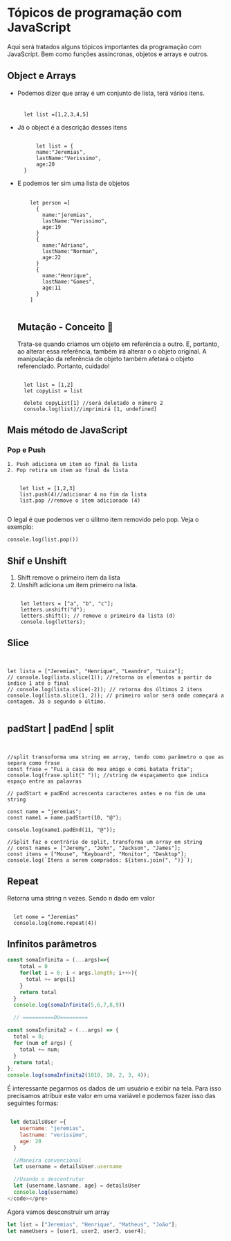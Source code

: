# Tópicos de programação com JavaScript

Aqui será tratados alguns tópicos importantes da programação com JavaScript. Bem como funções assíncronas, objetos e arrays e outros.

## Object e Arrays

- Podemos dizer que array é um conjunto de lista, terá vários itens.
  <pre><code>
    let list =[1,2,3,4,5]
  </code></pre>
- Já o object é a descrição desses itens
  <pre><code>
        let list = {
        name:"Jeremias",
        lastName:"Verissimo",
        age:20
    }
  </code></pre>

* E podemos ter sim uma lista de objetos

  <pre>
    <code>
      let person =[
        {
          name:"jeremias",
          lastName:"Verissimo",
          age:19
        }
        {
          name:"Adriano",
          lastName:"Norman",
          age:22
        }
        {
          name:"Henrique",
          lastName:"Gomes",
          age:11
        }
      ]
      </code>
  </pre>

  ## Mutação - Conceito 🧟

  Trata-se quando criamos um objeto em referência a outro. E, portanto, ao alterar essa referência, também irá alterar o o objeto original. A manipulação da referência de objeto também afetará o objeto referenciado. Portanto, cuidado!

  <pre><code>
    let list = [1,2]
    let copyList = list
  
    delete copyList[1] //será deletado o número 2
    console.log(list)//imprimirá [1, undefined]
  </code></pre>

## Mais método de JavaScript

### Pop e Push

    1. Push adiciona um item ao final da lista
    2. Pop retira um item ao final da lista

<pre><code>
    let list = [1,2,3]
    list.push(4)//adicionar 4 no fim da lista
    list.pop //remove o item adicionado (4)
   </code></pre>

O legal é que podemos ver o úlitmo item removido pelo pop. Veja o exemplo:

<pre><code>console.log(list.pop())</code></pre>

## Shif e Unshift

1. Shift remove o primeiro item da lista
2. Unshift adiciona um item primeiro na lista.
   <pre><code>
    let letters = ["a", "b", "c"];
    letters.unshift("d");
    letters.shift(); // remove o primeiro da lista (d)
    console.log(letters);
   </code></pre>

## Slice

<pre><code>

let lista = ["Jeremias", "Henrique", "Leandro", "Luiza"];
// console.log(lista.slice(1)); //retorna os elementos a partir do indice 1 até o final
// console.log(lista.slice(-2)); // retorna dos últimos 2 itens
console.log(lista.slice(1, 2)); // primeiro valor será onde começará a contagem. Já o segundo o último.

</code></pre>

## padStart | padEnd | split

<pre><code>

//split transoforma uma string em array, tendo como parâmetro o que as separa como frase
const frase = "Fui a casa do meu amigo e comi batata frita";
console.log(frase.split(" ")); //string de espaçamento que indica espaço entre as palavras

// padStart e padEnd acrescenta caracteres antes e no fim de uma string

const name = "jeremias";
const name1 = name.padStart(10, "@");

console.log(name1.padEnd(11, "@"));

//Split faz o contrário do split, transforma um array em string
// const names = ["Jeremy", "John", "Jackson", "James"];
const itens = ["Mouse", "Keyboard", "Monitor", "Desktop"];
console.log(`Itens a serem comprados: ${itens.join(", ")}`);
</code></pre>

## Repeat

Retorna uma string n vezes. Sendo n dado em valor

<pre><code>
  let nome = "Jeremias"
  console.log(nome.repeat(4))
</code></pre>

## Infinitos parâmetros

```javascript
const somaInfinita = (...args)=>{
    total = 0
    for(let i = 0; i < args.length; i++>){
      total += args[i]
    }
    return total
  }
  console.log(somaInfinita(5,6,7,8,9))

  // ==========OU=========

const somaInfinita2 = (...args) => {
  total = 0;
  for (num of args) {
    total += num;
  }
  return total;
};
console.log(somaInfinita2(1010, 10, 2, 3, 4));

```

É interessante pegarmos os dados de um usuário e exibir na tela. Para isso precisamos atribuir este valor em uma variável e podemos fazer isso das seguintes formas:

```javascript

 let detailsUser ={
    username: "jeremias",
    lastname: "verissimo",
    age: 20
  }

  //Maneira convencional
  let username = detailsUser.username

  //Usando o descontrutor
  let {username,lasname, age} = detailsUser
  console.log(username)
</code></pre>
```

Agora vamos desconstruir um array

```javascript
let list = ["Jeremias", "Henrique", "Matheus", "João"];
let nameUsers = [user1, user2, user3, user4];
```
